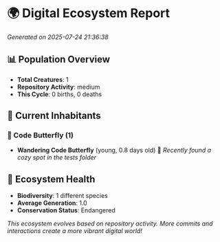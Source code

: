 # 🌍 Digital Ecosystem Report
*Generated on 2025-07-24 21:36:38*

## 📊 Population Overview
- **Total Creatures**: 1
- **Repository Activity**: medium
- **This Cycle**: 0 births, 0 deaths

## 👥 Current Inhabitants

### 🦋 Code Butterfly (1)
- **Wandering Code Butterfly** (young, 0.8 days old) 💚
  *Recently found a cozy spot in the tests folder*

## 🔬 Ecosystem Health
- **Biodiversity**: 1 different species
- **Average Generation**: 1.0
- **Conservation Status**: Endangered

*This ecosystem evolves based on repository activity. More commits and interactions create a more vibrant digital world!*